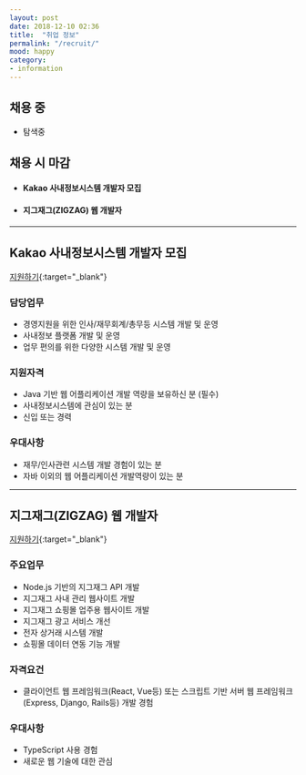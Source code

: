 ```yaml
---
layout: post
date: 2018-12-10 02:36
title:  "취업 정보"
permalink: "/recruit/"
mood: happy
category: 
- information
---
```


## 채용 중

* 탐색중

## 채용 시 마감

* #### Kakao 사내정보시스템 개발자 모집
* #### 지그재그(ZIGZAG) 웹 개발자

---

## Kakao 사내정보시스템 개발자 모집
[지원하기](https://careers.kakao.com/jobs/P-9336?part=TECHNOLOGY&page=1&company=KAKAO){:target="_blank"}
  
### 담당업무

* 경영지원을 위한 인사/재무회계/총무등 시스템 개발 및 운영
* 사내정보 플랫폼 개발 및 운영
* 업무 편의를 위한 다양한 시스템 개발 및 운영

### 지원자격

* Java 기반 웹 어플리케이션 개발 역량을 보유하신 분 (필수)
* 사내정보시스템에 관심이 있는 분
* 신입 또는 경력

### 우대사항

* 재무/인사관련 시스템 개발 경험이 있는 분
* 자바 이외의 웹 어플리케이션 개발역량이 있는 분

---

## 지그재그(ZIGZAG) 웹 개발자 
[지원하기](https://career.zigzag.kr/recruit/){:target="_blank"}

### 주요업무

* Node.js 기반의 지그재그 API 개발
* 지그재그 사내 관리 웹사이트 개발
* 지그재그 쇼핑몰 업주용 웹사이트 개발
* 지그재그 광고 서비스 개선
* 전자 상거래 시스템 개발
* 쇼핑몰 데이터 연동 기능 개발

### 자격요건

* 클라이언트 웹 프레임워크(React, Vue등) 또는 스크립트 기반 서버 웹 프레임워크(Express, Django, Rails등) 개발 경험

### 우대사항

* TypeScript 사용 경험
* 새로운 웹 기술에 대한 관심